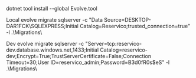 ﻿dotnet tool install --global Evolve.tool

Local
evolve migrate sqlserver -c "Data Source=DESKTOP-DAR1FCK\SQLEXPRESS;Initial Catalog=Reservico;trusted_connection=true" -l .\Migrations\

Dev
evolve migrate sqlserver -c "Server=tcp:reservico-dev.database.windows.net,1433;Initial Catalog=reservico-dev;Encrypt=True;TrustServerCertificate=False;Connection Timeout=30;User ID=reservico_admin;Password=B3d0fR0s$eS" -l .\Migrations\
